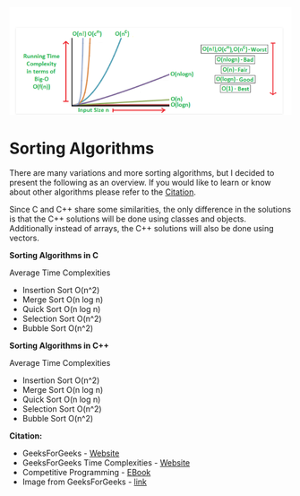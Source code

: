 ![image](tcomplexities.png)  

# Sorting Algorithms  

There are many variations and more sorting algorithms, but I decided to present
the following as an overview. If you would like to learn or know about other
algorithms please refer to the [Citation](#Citation).  

Since C and C++ share some similarities, the only difference in the solutions is that the C++
solutions will be done using classes and objects. Additionally instead of arrays,
the C++ solutions will also be done using vectors.  

**Sorting Algorithms in C**    

Average Time Complexities     
 
- Insertion Sort O(n^2)      
- Merge Sort O(n log n)    
- Quick Sort O(n log n)    
- Selection Sort O(n^2)     
- Bubble Sort O(n^2)     

**Sorting Algorithms in C++**   

Average Time Complexities   
 
- Insertion Sort O(n^2)      
- Merge Sort O(n log n)    
- Quick Sort O(n log n)    
- Selection Sort O(n^2)     
- Bubble Sort O(n^2)     

**Citation:**   

- GeeksForGeeks - [Website](https://www.geeksforgeeks.org/sorting-algorithms/)    
- GeeksForGeeks Time Complexities - [Website](https://www.geeksforgeeks.org/time-complexities-of-all-sorting-algorithms/)  
- Competitive Programming - [EBook](https://cses.fi/book/index.php)  
- Image from GeeksForGeeks - [link](https://www.geeksforgeeks.org/analysis-algorithms-big-o-analysis/)  
